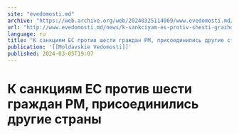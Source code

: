 ```yaml
---
site: "evedomosti.md"
archive: "https://web.archive.org/web/20240325114009/www.evedomosti.md/news/k-sankciyam-es-protiv-shesti-grazhdan-rm-prisoedinilis-drugi"
url: "http://www.evedomosti.md/news/k-sankciyam-es-protiv-shesti-grazhdan-rm-prisoedinilis-drugi"
language: ru
title: "К санкциям ЕС против шести граждан РМ, присоединились другие страны"
publication: '[[Moldavskie Vedomosti]]'
published: 2024-03-05T19:07
---
```


# К санкциям ЕС против шести граждан РМ, присоединились другие страны

